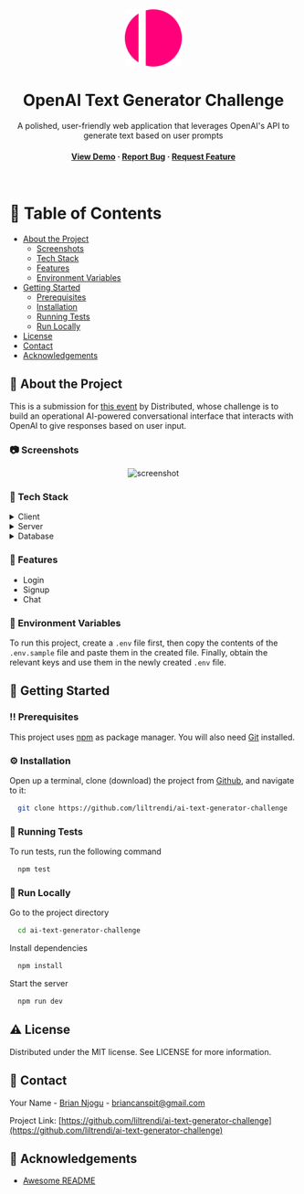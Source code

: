 <div align="center">

  <img src="src/assets/images/app-logo.svg" alt="logo" width="100" height="auto" />
  <h1>OpenAI Text Generator Challenge</h1>
  
  <p>
    A polished, user-friendly web application that leverages OpenAI's API to generate text based on user prompts 
  </p>

<h4>
    <a href="#">View Demo</a>
  <span> · </span>
    <a href="https://github.com/liltrendi/ai-text-generator-challenge/issues/">Report Bug</a>
  <span> · </span>
    <a href="https://github.com/liltrendi/ai-text-generator-challenge/issues/">Request Feature</a>
  </h4>
</div>

<br />

<!-- Table of Contents -->

# :notebook_with_decorative_cover: Table of Contents

-   [About the Project](#star2-about-the-project)
    -   [Screenshots](#camera-screenshots)
    -   [Tech Stack](#space_invader-tech-stack)
    -   [Features](#dart-features)
    -   [Environment Variables](#key-environment-variables)
-   [Getting Started](#toolbox-getting-started)
    -   [Prerequisites](#bangbang-prerequisites)
    -   [Installation](#gear-installation)
    -   [Running Tests](#test_tube-running-tests)
    -   [Run Locally](#running-run-locally)
-   [License](#warning-license)
-   [Contact](#handshake-contact)
-   [Acknowledgements](#gem-acknowledgements)

<!-- About the project -->

## :star2: About the Project

This is a submission for [this event](https://community.distributed.com/networks/events/117733) by Distributed, whose challenge is to build an operational AI-powered conversational interface that interacts with OpenAI to give responses based on user input.

<!-- Screenshots -->

### :camera: Screenshots

<div align="center"> 
  <img src="https://placehold.co/600x400?text=Your+Screenshot+here" alt="screenshot" />
</div>

<!-- TechStack -->

### :space_invader: Tech Stack

<details>
  <summary>Client</summary>
  <ul>
    <li><a href="https://www.typescriptlang.org/">Typescript</a></li>
    <li><a href="https://nextjs.org/">Next.js</a></li>
    <li><a href="https://reactjs.org/">React.js</a></li>
  </ul>
</details>

<details>
  <summary>Server</summary>
  <ul>
    <li><a href="https://www.typescriptlang.org/">Typescript</a></li>
    <li><a href="https://nodejs.org/">Node.js</a></li>
  </ul>
</details>

<details>
<summary>Database</summary>
  <ul>
    <li><a href="https://airtable.com/">Airtable</a></li>
  </ul>
</details>

<!-- Features -->

### :dart: Features

-   Login
-   Signup
-   Chat

<!-- Env Variables -->

### :key: Environment Variables

To run this project, create a `.env` file first, then copy the contents of the `.env.sample` file and paste them in the created file. Finally, obtain the relevant keys and use them in the newly created `.env` file.

<!-- Getting Started -->

## :toolbox: Getting Started

<!-- Prerequisites -->

### :bangbang: Prerequisites

This project uses [npm](npmjs.com) as package manager. You will also need [Git](https://git-scm.com) installed.

<!-- Installation -->

### :gear: Installation

Open up a terminal, clone (download) the project from [Github](https://github.com/liltrendi/ai-text-generator-challenge), and navigate to it:

```bash
  git clone https://github.com/liltrendi/ai-text-generator-challenge
```

<!-- Running Tests -->

### :test_tube: Running Tests

To run tests, run the following command

```bash
  npm test
```

<!-- Run Locally -->

### :running: Run Locally

Go to the project directory

```bash
  cd ai-text-generator-challenge
```

Install dependencies

```bash
  npm install
```

Start the server

```bash
  npm run dev
```

<!-- License -->

## :warning: License

Distributed under the MIT license. See LICENSE for more information.

<!-- Contact -->

## :handshake: Contact

Your Name - [Brian Njogu](https://brayo.co) - briancanspit@gmail.com

Project Link: [https://github.com/liltrendi/ai-text-generator-challenge](https://github.com/liltrendi/ai-text-generator-challenge)

<!-- Acknowledgments -->

## :gem: Acknowledgements

-   [Awesome README](https://github.com/Louis3797/awesome-readme-template)
